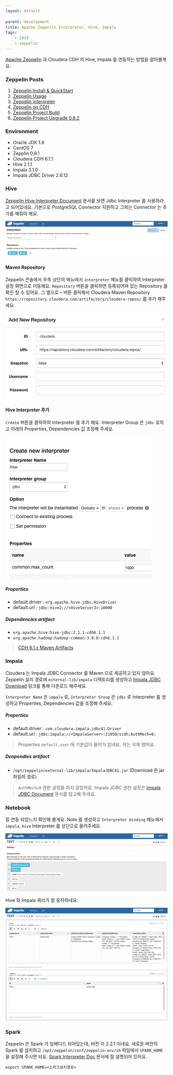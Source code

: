 ```yaml
---
layout: default

parent: development
title: Apache Zeppelin Interpreter, Hive, Impala
tags: 
    - 2019
    - zeppelin
---
```


[Apache Zeppelin](https://zeppelin.apache.org/) 과 Cloudera CDH 의 Hive, Impala 를 연동하는 방법을 알아볼게요.

### Zeppelin Posts
1. [Zeppelin Install & QuickStart](/development/zeppelin-quickstart/)
1. [Zeppelin Usage](/development/zeppelin-usage/)
1. [Zeppelin interpreter](/development/zeppelin-interpreter/)
1. [Zeppelin on CDH](/development/zeppelin-on-cdh/)
1. [Zeppelin Project Build](/development/zeppelin-project-build/)
1. [Zeppelin Project Upgrade 0.8.2 ](/development/zeppelin-upgrade-0.8.2/)



### Environment
* Oracle JDK 1.8
* CentOS 7
* Zepplin 0.8.1
* Cloudera CDH 6.1.1
* Hive 2.1.1
* Impala 3.1.0
* Impala JDBC Driver 2.6.12

### Hive
[Zeppelin Hive Interpreter Document](https://zeppelin.apache.org/docs/0.8.0/interpreter/hive.html)
문서를 보면 Jdbc Interpreter 를 사용하라고 되어있네요. 
기본으로 PostgreSQL Connector 지원하고 그외는 Connector 는 추가를 해줘야 해요.

![Menu Interpreter](/assets/images/2019/2019-08-30-14-16-05.png)

#### Maven Repository
Zeppelin 콘솔에서 우측 상단의 메뉴에서 `interpreter` 메뉴를 클릭하여 Interpreter 설정 화면으로 이동해요. 
`Repository` 버튼을 클릭하면 등록되어져 있는 Repository 를 확인 할 수 있어요. 
그 옆으로 `+` 버튼 클릭해서 Cloudera Maven Repository 
`https://repository.cloudera.com/artifactory/cloudera-repos/` 를 추가 해주세요.

![Add Repository](/assets/images/2019/2019-08-30-14-46-45.png)

#### Hive Interpreter 추가
`Create` 버튼을 클릭하여 Interpreter 를 추가 해요. Interpreter Group 은 `jdbc` 로하고 아래의 Properties, Dependencies 값 조정해 주세요.

![Add Interpreter](/assets/images/2019/2019-08-30-14-49-53.png)

##### Properties
* default.driver : `org.apache.hive.jdbc.HiveDriver`
* default.url : `jdbc:hive2://<HiveServer2>:10000`

##### Dependencies artifact
* `org.apache.hive:hive-jdbc:2.1.1-cdh6.1.1`
* `org.apache.hadoop:hadoop-common:3.0.0-cdh6.1.1`

> [CDH 6.1.x Maven Artifacts](https://www.cloudera.com/documentation/enterprise/6/release-notes/topics/rg_cdh_61_maven_artifacts.html#concept_2gp_d8n_yk)

### Impala
Cloudera 는 Impala JDBC Connector 를 Maven 으로 제공하고 있지 않아요.
Zeppelin 설치 경로에 `external-lib/impala` 디렉토리를 생성하고 
[Impala JDBC Download](https://www.cloudera.com/downloads/connectors/impala/jdbc/2-6-12.html)
링크를 통해 다운로드 해주세요.

`Interpreter Name` 은 `impala` 로, `Interpreter Group` 은 `jdbc` 로 Interpreter 를 생성하고 Properties, Dependencies 값을 조정해 주세요.

##### Properties 
* default.driver : `com.cloudera.impala.jdbc41.Driver`
* default.url : `jdbc:impala://<ImpalaServer>:21050/scdh;AuthMech=0;`
> Properties `default.user` 에 기본값이 들어가 있네요. 저는 삭제 했어요.

##### Denpendies artifact
* `/opt/zeppelin/external-lib/impala/ImpalaJDBC41.jar` (Download 한 jar 파일의 경로)
> `AuthMech=0` 권한 설정을 하지 않았어요. Impala JDBC 권한 설정은 
[Impala JDBC Document](https://www.cloudera.com/documentation/other/connectors/impala-jdbc/latest.html)
문서를 참고해 주세요.

### Notebook
잘 연동 되었느지 확인해 볼게요. Note 를 생성하고 `Interpreter binding` 메뉴에서 `impala`, `hive` Interpreter 를 상단으로 올려주세요.

![Note Interpreter binding](/assets/images/2019/2019-08-30-15-28-22.png)

Hive 와 Impala 쿼리가 잘 동작하네요. 

![Note Paragraph](/assets/images/2019/2019-08-30-15-34-23.png)


### Spark
Zeppelin 은 Spark 가 임베디드 되어있는데, 버전 이 2.2.1 이네요.
새로운 버전의 Spark 를 설치하고 `/opt/zeppelin/conf/zeppelin-env/sh` 파일에서 `SPARK_HOME` 을 설정해 주시면 되요.
[Spark Interpreter Doc](https://zeppelin.apache.org/docs/0.8.2/interpreter/spark.html)
문서에 잘 설명되어 있어요.

```shell
export SPARK_HOME=<스파크설치경로>
```
